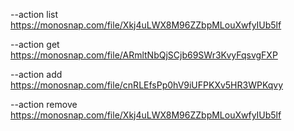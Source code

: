 --action list
https://monosnap.com/file/Xkj4uLWX8M96ZZbpMLouXwfyIUb5lf

--action get
https://monosnap.com/file/ARmltNbQjSCjb69SWr3KvyFqsvgFXP

--action add
https://monosnap.com/file/cnRLEfsPp0hV9iUFPKXv5HR3WPKqvy

--action remove
https://monosnap.com/file/Xkj4uLWX8M96ZZbpMLouXwfyIUb5lf
